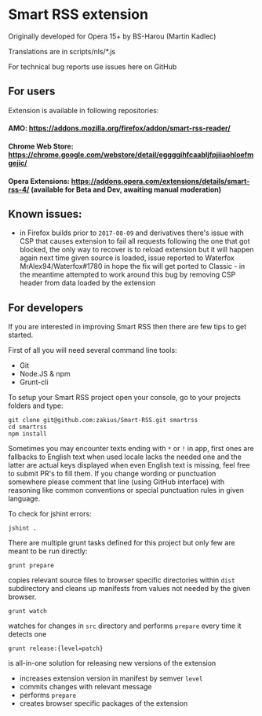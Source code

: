 # Smart RSS extension

Originally developed for Opera 15+ by BS-Harou (Martin Kadlec)

Translations are in scripts/nls/*.js

For technical bug reports use issues here on GitHub

## For users

Extension is available in following repositories:

#### AMO: https://addons.mozilla.org/firefox/addon/smart-rss-reader/

#### Chrome Web Store: https://chrome.google.com/webstore/detail/eggggihfcaabljfpjiiaohloefmgejic/

#### Opera Extensions: https://addons.opera.com/extensions/details/smart-rss-4/ (available for Beta and Dev, awaiting manual moderation)


## Known issues:

- in Firefox builds prior to `2017-08-09` and derivatives there's issue with CSP that causes extension to fail all requests following the one that got blocked, the only way to recover is to reload extension but it will happen again next time given source is loaded, issue reported to Waterfox MrAlex94/Waterfox#1780 in hope the fix will get ported to Classic - in the meantime attempted to work around this bug by removing CSP header from data loaded by the extension

## For developers

If you are interested in improving Smart RSS then there are few tips to get started.

First of all you will need several command line tools:

- Git
- Node.JS & npm
- Grunt-cli

To setup your Smart RSS project open your console, go to your projects folders and type:
```
git clone git@github.com:zakius/Smart-RSS.git smartrss
cd smartrss
npm install
```

Sometimes you may encounter texts ending with `*` or `!` in app, first ones are fallbacks to English text when used locale lacks the needed one and the latter are actual keys displayed when even English text is missing, feel free to submit PR's to fill them. If you change wording or punctuation somewhere please comment that line (using GitHub interface) with reasoning like common conventions or special punctuation rules in given language.


To check for jshint errors:
```
jshint .
```

There are multiple grunt tasks defined for this project but only few are meant to be run directly:

```
grunt prepare
```
copies relevant source files to browser specific directories within `dist` subdirectory and cleans up manifests from values not needed by the given browser.


```
grunt watch
```
watches for changes in `src` directory and performs `prepare` every time it detects one


```
grunt release:{level=patch}
```

is all-in-one solution for releasing new versions of the extension

- increases extension version in manifest by semver `level`
- commits changes with relevant message
- performs `prepare`
- creates browser specific packages of the extension
